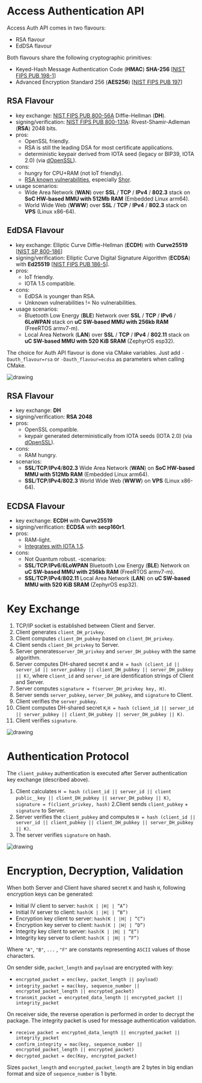 # Access Authentication API

Access Auth API comes in two flavours:
- RSA flavour
- EdDSA flavour

Both flavours share the following cryptographic primitives:
- Keyed-Hash Message Authentication Code (**HMAC**) **SHA-256** [[NIST FIPS PUB 198-1](https://nvlpubs.nist.gov/nistpubs/FIPS/NIST.FIPS.198-1.pdf)]
- Advanced Encryption Standard 256 (**AES256**) [[NIST FIPS PUB 197](https://nvlpubs.nist.gov/nistpubs/FIPS/NIST.FIPS.197.pdf)]

## RSA Flavour
- key exchange: [NIST FIPS PUB 800-56A](https://nvlpubs.nist.gov/nistpubs/Legacy/SP/nistspecialpublication800-56ar.pdf) Diffie-Hellman (**DH**).
- signing/verification: [NIST FIPS PUB 800-131A](https://nvlpubs.nist.gov/nistpubs/SpecialPublications/NIST.SP.800-131Ar2.pdf): Rivest-Shamir-Adleman (**RSA**) 2048 bits.
- pros:
  - OpenSSL friendly.
  - RSA is still the leading DSA for most certificate applications.
  - deterministic keypair derived from IOTA seed (legacy or BIP39, IOTA 2.0) (via [dOpenSSL](https://github.com/bernardoaraujor/dopenssl)).
- cons:
  - hungry for CPU+RAM (not IoT friendly).
  - [RSA known vulnerabilities](https://crypto.stanford.edu/~dabo/pubs/papers/RSA-survey.pdf), especially [Shor](https://eprint.iacr.org/2017/351.pdf).
- usage scenarios:
  - Wide Area Network (**WAN**) over **SSL** / **TCP** / **IPv4** / **802.3** stack on **SoC HW-based MMU with 512Mb RAM** (Embedded Linux arm64).
  - World Wide Web (**WWW**) over **SSL** / **TCP** / **IPv4** / **802.3** stack on **VPS** (Linux x86-64).

## EdDSA Flavour
- key exchange: Elliptic Curve Diffie-Hellman (**ECDH**) with **Curve25519** [[NIST SP 800-186](https://nvlpubs.nist.gov/nistpubs/SpecialPublications/NIST.SP.800-186-draft.pdf)]
- signing/verification: Elliptic Curve Digital Signature Algorithm (**ECDSA**) with **Ed25519** [[NIST FIPS PUB 186-5](https://nvlpubs.nist.gov/nistpubs/FIPS/NIST.FIPS.186-5-draft.pdf)].
- pros:
  - IoT friendly.
  - IOTA 1.5 compatible.
- cons:
  - EdDSA is younger than RSA.
  - Unknown vulnerabilities != No vulnerabilities.
- usage scenarios:
  - Bluetooth Low Energy (**BLE**) Network over **SSL** / **TCP** / **IPv6** / **6LoWPAN** stack on **uC SW-based MMU with 256kb RAM** (FreeRTOS armv7-m).
  - Local Area Network (**LAN**) over **SSL** / **TCP** / **IPv4** / **802.11** stack on **uC SW-based MMU with 520 KiB SRAM** (ZephyrOS esp32).

The choice for Auth API flavour is done via CMake variables. Just add `-Dauth_flavour=rsa` or `-Dauth_flavour=ecdsa` as parameters when calling CMake.

![drawing](/docs/images/auth.png)

## RSA Flavour
- key exchange: **DH**
- signing/verification: **RSA 2048**
- pros:
  - OpenSSL compatible.
  - keypair generated deterministically from IOTA seeds (IOTA 2.0) (via [dOpenSSL](https://github.com/bernardoaraujor/dopenssl)).
- cons:
  - RAM hungry.
- scenarios:
  - **SSL**/**TCP**/**IPv4**/**802.3** Wide Area Network (**WAN**) on **SoC HW-based MMU with 512Mb RAM** (Embedded Linux arm64).
  - **SSL**/**TCP**/**IPv4**/**802.3** World Wide Web (**WWW**) on **VPS** (Linux x86-64).

## ECDSA Flavour
- key exchange: **ECDH** with **Curve25519**
- signing/verification: **ECDSA** with **secp160r1**.
- pros:
  - RAM-light.
  - [Integrates with IOTA 1.5](https://github.com/Wollac/protocol-rfcs/blob/ed25519/text/0009-ed25519-signature-scheme/0009-ed25519-signature-scheme.md).
- cons:
  - Not Quantum robust.
-scenarios:
  - **SSL**/**TCP**/**IPv6**/**6LoWPAN** Bluetooth Low Energy (**BLE**) Network on **uC SW-based MMU with 256kb RAM** (FreeRTOS armv7-m).
  - **SSL**/**TCP**/**IPv4**/**802.11** Local Area Network (**LAN**) on **uC SW-based MMU with 520 KiB SRAM** (ZephyrOS esp32).

# Key Exchange

1. TCP/IP socket is established between Client and Server.
2. Client generates `client_DH_privkey`.
3. Client computes `client_DH_pubkey` based on `client_DH_privkey`.
4. Client sends `client_DH_privkey` to Server.
5. Server generates`server_DH_privkey` and `server_DH_pubkey` with the same algorithm.
6. Server computes DH-shared secret `K` and `H = hash (client_id || server_id || server_pubkey || client_DH_pubkey || server_DH_pubkey || K)`, where `client_id` and `server_id` are identification strings of Client and Server.
7. Server computes `signature = f(server_DH_privkey key, H)`.
8. Server sends `server_pubkey`, `server_DH_pubkey`, and `signature` to Client.
9. Client verifies the `server_pubkey`.
10. Client computes DH-shared secret `K`,`H = hash (client_id || server_id || server_pubkey || client_DH_pubkey || server_DH_pubkey || K)`.
11. Client verifies `signature`.

![drawing](/docs/images/key_exchange.png)

# Authentication Protocol

The `client_pubkey` authentication is executed after Server authentication key exchange (described above).

1. Client calculates `H = hash (client_id || server_id || client public__key || client_DH_pubkey || server_DH_pubkey || K)`, `signature = f(client_privkey, hash)`
2.Client sends `client_pubkey` + `signature` to Server.
3. Server verifies the `client_pubkey` and computes `H = hash (client_id || server_id || client_pubkey || client_DH_pubkey || server_DH_pubkey || K)`.
4. The server verifies `signature` on hash.

![drawing](/docs/images/client_key.png)

# Encryption, Decryption, Validation

When both Server and Client have shared secret `K` and hash `H`, following encryption keys can be generated:
- Initial IV client to server: `hash(K | |H| | ”A”)`
- Initial IV server to client: `hash(K | |H| | ”B”)`
- Encryption key client to server: `hash(K | |H| | ”C”)`
- Encryption key server to client: `hash(K | |H| | ”D”)`
- Integrity key client to server: `hash(K | |H| | ”E”)`
- Integrity key server to client: `hash(K | |H| | ”F”)`

Where `"A"`, `"B"`, `...` , `"F"` are constants representing `ASCII` values of those characters.

On sender side, `packet_length` and `payload` are encrypted with key:
- `encrypted_packet = enc(key, packet_length || payload)`
- `integrity_packet = mac(key, sequence_number || encrypted_packet_length || encrypted_packet)`
- `transmit_packet = encrypted_data_length || encrypted_packet || integrity_packet`

On receiver side, the reverse operation is performed in order to decrypt the package. The integrity packet is used for message authentication validation.

- `receive_packet = encrypted_data_length || encrypted_packet || integrity_packet`
- `confirm_integrity = mac(key, sequence_number || encrypted_packet_length || encrypted_packet)`
- `decrypted_packet = dec(Key, encrypted_packet)`

Sizes `packet_length` and `encrypted_packet_length` are 2 bytes in big endian format and size of `sequence_number` is 1 byte.
